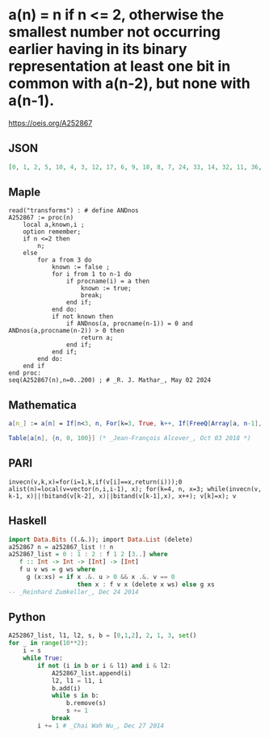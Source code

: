 # a\(n\) \= n if n <\= 2, otherwise the smallest number not occurring earlier having in its binary representation at least one bit in common with a\(n\-2\), but none with a\(n\-1\)\.
https://oeis.org/A252867
## JSON
```JSON
[0, 1, 2, 5, 10, 4, 3, 12, 17, 6, 9, 18, 8, 7, 24, 33, 14, 32, 11, 36, 19, 40, 16, 13, 48, 15, 80, 34, 20, 35, 28, 65, 22, 41, 66, 21, 42, 68, 25, 38, 72, 23, 64, 26, 69, 50, 73, 52, 67, 44, 81, 46, 129, 30, 97, 130, 29, 98, 132, 27, 100, 131, 56, 70, 49, 74, 37, 82]
```
## Maple
```Maple
read("transforms") : # define ANDnos
A252867 := proc(n)
    local a,known,i ;
    option remember;
    if n <=2 then
        n;
    else
        for a from 3 do
            known := false ;
            for i from 1 to n-1 do
                if procname(i) = a then
                    known := true;
                    break;
                end if;
            end do:
            if not known then
                if ANDnos(a, procname(n-1)) = 0 and ANDnos(a,procname(n-2)) > 0 then
                    return a;
                end if;
            end if;
        end do:
    end if
end proc:
seq(A252867(n),n=0..200) ; # _R. J. Mathar_, May 02 2024
```
## Mathematica
```Mathematica
a[n_] := a[n] = If[n<3, n, For[k=3, True, k++, If[FreeQ[Array[a, n-1], k], If[BitAnd[k, a[n-2]] >= 1 && BitAnd[k, a[n-1]] == 0, Return[k]]]]];
```
```Mathematica
Table[a[n], {n, 0, 100}] (* _Jean-François Alcover_, Oct 03 2018 *)
```
## PARI
```PARI
invecn(v,k,x)=for(i=1,k,if(v[i]==x,return(i)));0
alist(n)=local(v=vector(n,i,i-1), x); for(k=4, n, x=3; while(invecn(v, k-1, x)||!bitand(v[k-2], x)||bitand(v[k-1],x), x++); v[k]=x); v
```
## Haskell
```Haskell
import Data.Bits ((.&.)); import Data.List (delete)
a252867 n = a252867_list !! n
a252867_list = 0 : 1 : 2 : f 1 2 [3..] where
   f :: Int -> Int -> [Int] -> [Int]
   f u v ws = g ws where
     g (x:xs) = if x .&. u > 0 && x .&. v == 0
                   then x : f v x (delete x ws) else g xs
-- _Reinhard Zumkeller_, Dec 24 2014
```
## Python
```Python
A252867_list, l1, l2, s, b = [0,1,2], 2, 1, 3, set()
for _ in range(10**2):
    i = s
    while True:
        if not (i in b or i & l1) and i & l2:
            A252867_list.append(i)
            l2, l1 = l1, i
            b.add(i)
            while s in b:
                b.remove(s)
                s += 1
            break
        i += 1 # _Chai Wah Wu_, Dec 27 2014
```

